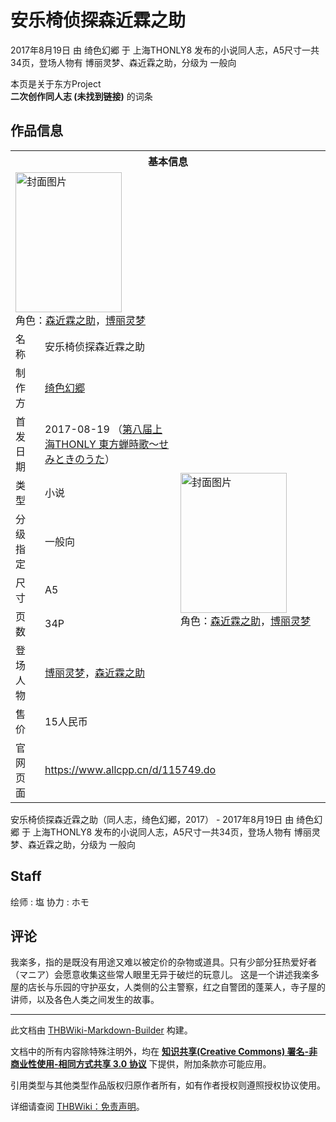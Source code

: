 # 安乐椅侦探森近霖之助

<!-- source html: G:\repos\THBWiki-Markdown-Builder\THBWikiMarkdown\Temp\main\8\8b\ns0%3A%E5%AE%89%E4%B9%90%E6%A4%85%E4%BE%A6%E6%8E%A2%E6%A3%AE%E8%BF%91%E9%9C%96%E4%B9%8B%E5%8A%A9.html -->

2017年8月19日 由 绮色幻郷 于 上海THONLY8 发布的小说同人志，A5尺寸一共34页，登场人物有 博丽灵梦、森近霖之助，分级为 一般向

本页是关于东方Project  
 **二次创作同人志 (未找到链接)** 的词条

## 作品信息

<table><tbody><tr><th colspan="3">基本信息</th></tr><tr><td class="cover-artwork-mobile" colspan="2"><a href="./文件-安乐椅侦探森近霖之助封面.jpg.md" class="image" title="封面图片"><img alt="封面图片" src="https://upload.thwiki.cc/thumb/f/f5/%E5%AE%89%E4%B9%90%E6%A4%85%E4%BE%A6%E6%8E%A2%E6%A3%AE%E8%BF%91%E9%9C%96%E4%B9%8B%E5%8A%A9%E5%B0%81%E9%9D%A2.jpg/170px-%E5%AE%89%E4%B9%90%E6%A4%85%E4%BE%A6%E6%8E%A2%E6%A3%AE%E8%BF%91%E9%9C%96%E4%B9%8B%E5%8A%A9%E5%B0%81%E9%9D%A2.jpg" decoding="async" loading="lazy" width="170" height="224" srcset="https://upload.thwiki.cc/thumb/f/f5/%E5%AE%89%E4%B9%90%E6%A4%85%E4%BE%A6%E6%8E%A2%E6%A3%AE%E8%BF%91%E9%9C%96%E4%B9%8B%E5%8A%A9%E5%B0%81%E9%9D%A2.jpg/256px-%E5%AE%89%E4%B9%90%E6%A4%85%E4%BE%A6%E6%8E%A2%E6%A3%AE%E8%BF%91%E9%9C%96%E4%B9%8B%E5%8A%A9%E5%B0%81%E9%9D%A2.jpg 1.5x, https://upload.thwiki.cc/thumb/f/f5/%E5%AE%89%E4%B9%90%E6%A4%85%E4%BE%A6%E6%8E%A2%E6%A3%AE%E8%BF%91%E9%9C%96%E4%B9%8B%E5%8A%A9%E5%B0%81%E9%9D%A2.jpg/341px-%E5%AE%89%E4%B9%90%E6%A4%85%E4%BE%A6%E6%8E%A2%E6%A3%AE%E8%BF%91%E9%9C%96%E4%B9%8B%E5%8A%A9%E5%B0%81%E9%9D%A2.jpg 2x" data-file-width="2480" data-file-height="3259"></a><div class="cover-char">角色：<a href="./森近霖之助.md" title="森近霖之助">森近霖之助</a>，<a href="./博丽灵梦.md" title="博丽灵梦">博丽灵梦</a></div></td>
</tr><tr><td class="label">名称</td><td colspan="2"> 安乐椅侦探森近霖之助 </td></tr><tr><td class="label">制作方</td><td><a href="./绮色幻郷.md" title="绮色幻郷">绮色幻郷</a></td><td class="cover-artwork" rowspan="8" style="min-width:224px;"><a href="./文件-安乐椅侦探森近霖之助封面.jpg.md" class="image" title="封面图片"><img alt="封面图片" src="https://upload.thwiki.cc/thumb/f/f5/%E5%AE%89%E4%B9%90%E6%A4%85%E4%BE%A6%E6%8E%A2%E6%A3%AE%E8%BF%91%E9%9C%96%E4%B9%8B%E5%8A%A9%E5%B0%81%E9%9D%A2.jpg/170px-%E5%AE%89%E4%B9%90%E6%A4%85%E4%BE%A6%E6%8E%A2%E6%A3%AE%E8%BF%91%E9%9C%96%E4%B9%8B%E5%8A%A9%E5%B0%81%E9%9D%A2.jpg" decoding="async" loading="lazy" width="170" height="224" srcset="https://upload.thwiki.cc/thumb/f/f5/%E5%AE%89%E4%B9%90%E6%A4%85%E4%BE%A6%E6%8E%A2%E6%A3%AE%E8%BF%91%E9%9C%96%E4%B9%8B%E5%8A%A9%E5%B0%81%E9%9D%A2.jpg/256px-%E5%AE%89%E4%B9%90%E6%A4%85%E4%BE%A6%E6%8E%A2%E6%A3%AE%E8%BF%91%E9%9C%96%E4%B9%8B%E5%8A%A9%E5%B0%81%E9%9D%A2.jpg 1.5x, https://upload.thwiki.cc/thumb/f/f5/%E5%AE%89%E4%B9%90%E6%A4%85%E4%BE%A6%E6%8E%A2%E6%A3%AE%E8%BF%91%E9%9C%96%E4%B9%8B%E5%8A%A9%E5%B0%81%E9%9D%A2.jpg/341px-%E5%AE%89%E4%B9%90%E6%A4%85%E4%BE%A6%E6%8E%A2%E6%A3%AE%E8%BF%91%E9%9C%96%E4%B9%8B%E5%8A%A9%E5%B0%81%E9%9D%A2.jpg 2x" data-file-width="2480" data-file-height="3259"></a><div class="cover-char">角色：<a href="./森近霖之助.md" title="森近霖之助">森近霖之助</a>，<a href="./博丽灵梦.md" title="博丽灵梦">博丽灵梦</a></div></td>
</tr><tr><td class="label">首发日期</td><td>2017-08-19&#160;（<a href="/展会作品列表?e=%E4%B8%8A%E6%B5%B7THONLY%238">第八届上海THONLY 東方蝉時歌～せみときのうた</a>）</td></tr><tr><td class="label">类型</td><td>小说</td></tr><tr><td class="label">分级指定</td><td>一般向</td></tr><tr><td class="label">尺寸</td><td>A5</td></tr><tr><td class="label">页数</td><td>34P</td></tr><tr><td class="label">登场人物</td><td><a href="./博丽灵梦.md" title="博丽灵梦">博丽灵梦</a>，<a href="./森近霖之助.md" title="森近霖之助">森近霖之助</a></td></tr><tr><td class="label">售价</td><td>15人民币</td></tr>
<tr><td class="label">官网页面</td><td colspan="2"><a rel="nofollow" class="external free" href="https://www.allcpp.cn/d/115749.do">https://www.allcpp.cn/d/115749.do</a></td></tr></tbody></table>

安乐椅侦探森近霖之助（同人志，绮色幻郷，2017） - 2017年8月19日 由 绮色幻郷 于 上海THONLY8 发布的小说同人志，A5尺寸一共34页，登场人物有 博丽灵梦、森近霖之助，分级为 一般向

## Staff
绘师
: 塩
协力
: ホモ


## 评论
  
我楽多，指的是既没有用途又难以被定价的杂物或道具。只有少部分狂热爱好者（マニア）会愿意收集这些常人眼里无异于破烂的玩意儿。
这是一个讲述我楽多屋的店长与乐园的守护巫女，人类侧的公主警察，红之自警团的蓬莱人，寺子屋的讲师，以及各色人类之间发生的故事。
  
  
  

  





---

此文档由 [THBWiki-Markdown-Builder](https://github.com/Delsin-Yu/THBWiki-Markdown-Builder) 构建。

文档中的所有内容除特殊注明外，均在 [**知识共享(Creative Commons) 署名-非商业性使用-相同方式共享 3.0 协议**](https://creativecommons.org/licenses/by-sa/3.0/deed.zh-hans) 下提供，附加条款亦可能应用。

引用类型与其他类型作品版权归原作者所有，如有作者授权则遵照授权协议使用。

详细请查阅 [THBWiki：免责声明](https://thbwiki.cc/THBWiki:%E5%85%8D%E8%B4%A3%E5%A3%B0%E6%98%8E)。

